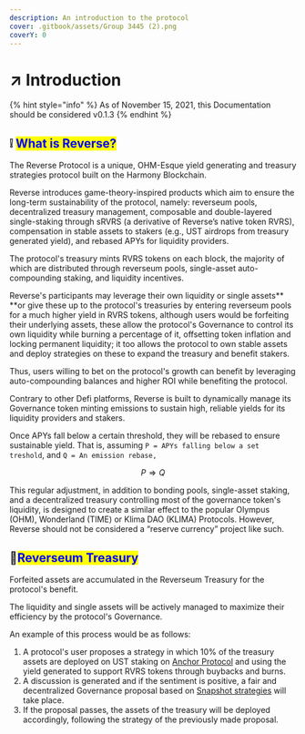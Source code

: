 ```yaml
---
description: An introduction to the protocol
cover: .gitbook/assets/Group 3445 (2).png
coverY: 0
---
```


# ↗ Introduction

{% hint style="info" %}
As of November 15, 2021, this Documentation should be considered v0.1.3
{% endhint %}

## ❕ <mark style="color:blue;">What is Reverse?</mark>

The Reverse Protocol is a unique, OHM-Esque yield generating and treasury strategies protocol built on the Harmony Blockchain.&#x20;

Reverse introduces game-theory-inspired products which aim to ensure the long-term sustainability of the protocol, namely: reverseum pools, decentralized treasury management, composable and double-layered single-staking through sRVRS (a derivative of Reverse’s native token RVRS), compensation in stable assets to stakers (e.g., UST airdrops from treasury generated yield), and rebased APYs for liquidity providers.

The protocol's treasury mints RVRS tokens on each block, the majority of which are distributed through reverseum pools, single-asset auto-compounding staking, and liquidity incentives.&#x20;

Reverse's participants may leverage their own liquidity or single assets** **or give these up to the protocol's treasuries by entering reverseum pools for a much higher yield in RVRS tokens, although users would be forfeiting their underlying assets, these allow the protocol's Governance to control its own liquidity while burning a percentage of it, offsetting token inflation and locking permanent liquidity; it too allows the protocol to own stable assets and deploy strategies on these to expand the treasury and benefit stakers.&#x20;

Thus, users willing to bet on the protocol's growth can benefit by leveraging auto-compounding balances and higher ROI while benefiting the protocol.

Contrary to other Defi platforms, Reverse is built to dynamically manage its Governance token minting emissions to sustain high, reliable yields for its liquidity providers and stakers.&#x20;

Once APYs fall below a certain threshold, they will be rebased to ensure sustainable yield. That is, assuming `P = APYs falling below a set treshold`, and `Q = An emission rebase,`

$$
P ⇒ Q
$$

This regular adjustment, in addition to bonding pools, single-asset staking, and a decentralized treasury controlling most of the governance token's liquidity, is designed to create a similar effect to the popular Olympus (OHM), Wonderland (TIME) or Klima DAO (KLIMA) Protocols. However, Reverse should not be considered a “reserve currency” project like such.

## 🏦<mark style="color:blue;">Reverseum Treasury</mark>

Forfeited assets are accumulated in the Reverseum Treasury for the protocol's benefit.&#x20;

The liquidity and single assets will be actively managed to maximize their efficiency by the protocol's Governance.&#x20;

An example of this process would be as follows:

1. A protocol's user proposes a strategy in which 10% of the treasury assets are deployed on UST staking on [Anchor Protocol](https://anchorprotocol.com) and using the yield generated to support RVRS tokens through buybacks and burns.
2. A discussion is generated and if the sentiment is positive, a fair and decentralized Governance proposal based on [Snapshot strategies](https://github.com/snapshot-labs) will take place.
3. If the proposal passes, the assets of the treasury will be deployed accordingly, following the strategy of the previously made proposal.
